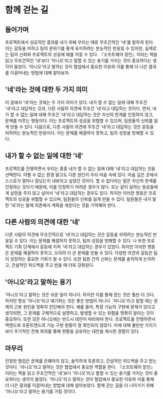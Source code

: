 # 함께 걷는 길

## 들어가며

프로젝트에서 성공적인 결과를 내기 위해 우리는 때로 무조건적인 '네'를 말하게 된다. 이는 갈등을 피하고 팀의 분위기를 좋게 유지하려는 본능적인 반응일 수 있지만, 실제로는 팀의 신뢰와 프로젝트의 성공에 해를 끼칠 수 있다. 『소프트웨어 장인』이라는 책을 읽고 무조건적인 '네'보다 '아니오'라고 말할 수 있는 용기를 가지는 것이 중요하다는 생각이 들었다. '아니오'라고 말하는 것이 협업에서 중요한 이유와 이를 통해 더 나은 결과를 이끌어내는 방법에 대해 알아보자.

## '네'라는 것에 대한 두 가지 의미

이 글에서 '네'라는 것에는 두 가지 의미가 있다. 내가 할 수 없는 일에 대해 무조건 '네'라고 대답하는 것과, 다른 사람의 의견에 무조건 '네'라고 대답하는 것이다. 먼저, 내가 할 수 없는 일에 대해 무조건 '네'라고 대답하는 것은 자신의 한계를 인정하지 않고, 문제를 미루는 행동이다. 이는 프로젝트의 성공을 위협할 수 있으며, 팀원들의 신뢰를 잃게 만들 수 있다. 다음으로, 다른 사람의 의견에 무조건 '네'라고 대답하는 것은 갈등을 피하려는 본능적인 반응이다. 이는 문제를 해결하지 못하고, 팀의 성장을 방해할 수 있다.

## 내가 할 수 없는 일에 대한 '네'

프로젝트를 진행하면서 우리는 종종 내가 할 수 없는 일에 대해 '네'라고 대답하는 것을 선택한다. 어쩔 수 없는 환경 말고도 다른 원인이 우리 마음 속에 있다. 마음 깊은 곳에서 스스로가 얼마나 잘났는지 내보이고 싶었던 것이다. 할 수 없다라는 말은 자신의 한계를 인정하는 것이기 때문에, 이를 인정하기 어려운 경우가 많다. 또는 같이 일하는 동료들에게 실망을 주지 않고 싶어서 '네'라고 대답하는 경우도 있다. 하지만 이러한 행동은 프로젝트의 성공을 위협할 수 있으며, 팀원들의 신뢰를 잃게 만들 수 있다. 팀원들은 내가 말한 '네'라는 말에 의존해서 계획을 세운다는 것을 기억해야 한다.

## 다른 사람의 의견에 대한 '네'

다른 사람의 의견에 무조건적으로 '네'라고 대답하는 것은 갈등을 피하려는 본능적인 반응일 수 있다. 이는 문제를 해결하지 못하고, 팀의 성장을 방해할 수 있다. 나 또한 프로젝트 기획 단계에서 갈등에 지쳐 '네'라고 대답하는 경우가 있었다. 하지만 이러한 행동은 문제를 해결하지 못하고, 오히려 더 큰 문제를 만들 수 있다. 다양한 의견과 갈등은 팀이 성장하는 중요한 기회가 될 수 있다. 또한 팀원 간의 신뢰는 문제를 솔직하게 논의하고, 건설적인 피드백을 주고 받을 때 더욱 강화된다.

## '아니오'라고 말하는 용기

'아니오'라고 말하는 것은 쉬운 일이 아니다. 하지만 이를 통해 얻는 것은 훨씬 더 크다. 하지만 항상 '아니오'라고 얘기하는 것은 좋은 방법이 아니다.
'아니오'라고 말할 때는 문제의 근본 원인을 정확히 진단해야 한다. 예를 들어, 특정 기능의 구현에 문제가 있다고 생각되면, 그 문제를 구체적으로 설명하고, 발생할 수 있는 위험을 명확히 알리는 것이 중요하다. 또한 모든 아니오에는 반드시 대안이 따라와야 한다. 프로젝트를 진행하면서 백엔드와 프론트엔드의 기능 구현 현황이 잘 확인되지 않았다. 이에 대해 불만만 가지기 보다 주기적인 전체 회의를 통해 현황을 공유하는 대안을 제시한 경험이 있다.

## 마무리

진정한 협업은 문제를 은폐하지 않고, 솔직하게 토론하고, 건설적인 피드백을 주고 받는 것이다. '아니오'라고 말하는 것은 협업에서 중요한 역할을 한다. 『소프트웨어 장인』이라는 책을 읽고 무조건적인 '네'보다 '아니오'라고 말할 수 있는 용기를 가지는 것이 중요하다는 생각이 들었다. '아니오'라고 말하는 것이 협업에서 중요한 이유와 이를 통해 더 나은 결과를 이끌어내는 방법에 대해 알아보았다. 함께 걷는 길을 더 나아가기 위해 '아니오'라고 말하는 용기를 가질 것이다.
